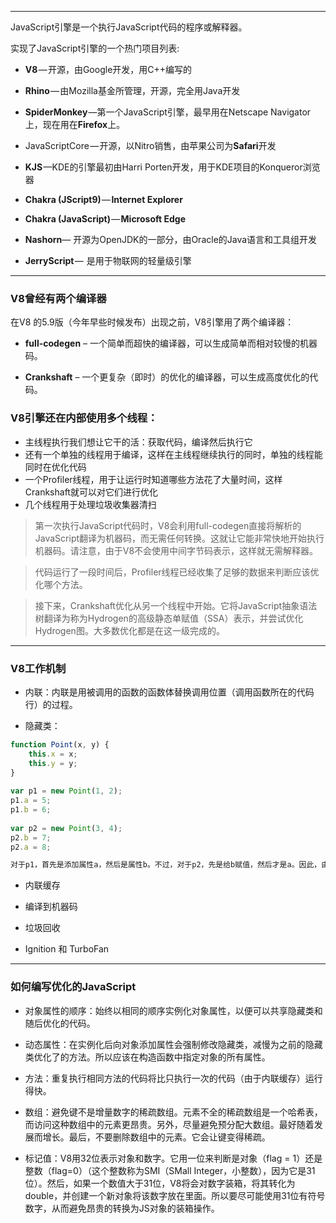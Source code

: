 
---

JavaScript引擎是一个执行JavaScript代码的程序或解释器。

实现了JavaScript引擎的一个热门项目列表:

- **V8** — 开源，由Google开发，用C++编写的

- **Rhino** — 由Mozilla基金所管理，开源，完全用Java开发

- **SpiderMonkey** —第一个JavaScript引擎，最早用在Netscape Navigator上，现在用在**Firefox**上。

- JavaScriptCore — 开源，以Nitro销售，由苹果公司为**Safari**开发

- **KJS** —KDE的引擎最初由Harri Porten开发，用于KDE项目的Konqueror浏览器

- **Chakra (JScript9)** — **Internet Explorer**

- **Chakra (JavaScript)** — **Microsoft Edge**

- **Nashorn**— 开源为OpenJDK的一部分，由Oracle的Java语言和工具组开发

- **JerryScript** —  是用于物联网的轻量级引擎

---

### V8曾经有两个编译器

  在V8 的5.9版（今年早些时候发布）出现之前，V8引擎用了两个编译器：

- **full-codegen** – 一个简单而超快的编译器，可以生成简单而相对较慢的机器码。

- **Crankshaft** – 一个更复杂（即时）的优化的编译器，可以生成高度优化的代码。

### V8引擎还在内部使用多个线程：

- 主线程执行我们想让它干的活：获取代码，编译然后执行它
- 还有一个单独的线程用于编译，这样在主线程继续执行的同时，单独的线程能同时在优化代码
- 一个Profiler线程，用于让运行时知道哪些方法花了大量时间，这样Crankshaft就可以对它们进行优化
- 几个线程用于处理垃圾收集器清扫

> 第一次执行JavaScript代码时，V8会利用full-codegen直接将解析的JavaScript翻译为机器码，而无需任何转换。这就让它能非常快地开始执行机器码。请注意，由于V8不会使用中间字节码表示，这样就无需解释器。

>代码运行了一段时间后，Profiler线程已经收集了足够的数据来判断应该优化哪个方法。

>接下来，Crankshaft优化从另一个线程中开始。它将JavaScript抽象语法树翻译为称为Hydrogen的高级静态单赋值（SSA）表示，并尝试优化Hydrogen图。大多数优化都是在这一级完成的。

---
### V8工作机制

- 内联：内联是用被调用的函数的函数体替换调用位置（调用函数所在的代码行）的过程。

- 隐藏类：

``` javascript
function Point(x, y) {
    this.x = x;
    this.y = y;
}
 
var p1 = new Point(1, 2);
p1.a = 5;
p1.b = 6;
 
var p2 = new Point(3, 4);
p2.b = 7;
p2.a = 8;

对于p1，首先是添加属性a，然后是属性b。不过，对于p2，先是给b赋值，然后才是a。因此，由于转换路径不同，p1和p2最终会有不同的隐藏类。在这种情况下，以相同的顺序初始化动态属性要更好，这样隐藏类才可以被重用。
```

- 内联缓存

- 编译到机器码

- 垃圾回收

- Ignition 和 TurboFan
---
### 如何编写优化的JavaScript

- 对象属性的顺序：始终以相同的顺序实例化对象属性，以便可以共享隐藏类和随后优化的代码。

- 动态属性：在实例化后向对象添加属性会强制修改隐藏类，减慢为之前的隐藏类优化了的方法。所以应该在构造函数中指定对象的所有属性。

- 方法：重复执行相同方法的代码将比只执行一次的代码（由于内联缓存）运行得快。

- 数组：避免键不是增量数字的稀疏数组。元素不全的稀疏数组是一个哈希表，而访问这种数组中的元素更昂贵。另外，尽量避免预分配大数组。最好随着发展而增长。最后，不要删除数组中的元素。它会让键变得稀疏。

- 标记值：V8用32位表示对象和数字。它用一位来判断是对象（flag = 1）还是整数（flag=0）（这个整数称为SMI（SMall Integer，小整数），因为它是31位）。然后，如果一个数值大于31位，V8将会对数字装箱，将其转化为 double，并创建一个新对象将该数字放在里面。所以要尽可能使用31位有符号数字，从而避免昂贵的转换为JS对象的装箱操作。